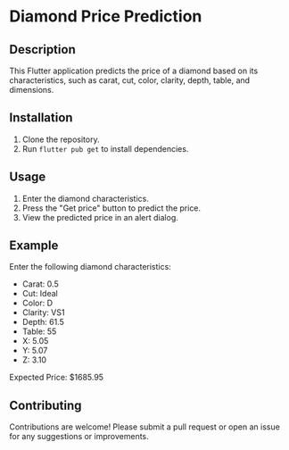 # Diamond Price Prediction

## Description
This Flutter application predicts the price of a diamond based on its characteristics, such as carat, cut, color, clarity, depth, table, and dimensions.

## Installation
1. Clone the repository.
2. Run `flutter pub get` to install dependencies.

## Usage
1. Enter the diamond characteristics.
2. Press the "Get price" button to predict the price.
3. View the predicted price in an alert dialog.

## Example
Enter the following diamond characteristics:
- Carat: 0.5
- Cut: Ideal
- Color: D
- Clarity: VS1
- Depth: 61.5
- Table: 55
- X: 5.05
- Y: 5.07
- Z: 3.10

Expected Price: $1685.95

## Contributing
Contributions are welcome! Please submit a pull request or open an issue for any suggestions or improvements.
